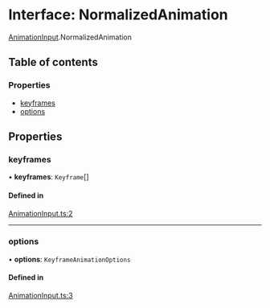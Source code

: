 # Interface: NormalizedAnimation

[AnimationInput](../wiki/AnimationInput).NormalizedAnimation

## Table of contents

### Properties

- [keyframes](../wiki/AnimationInput.NormalizedAnimation#keyframes)
- [options](../wiki/AnimationInput.NormalizedAnimation#options)

## Properties

### keyframes

• **keyframes**: `Keyframe`[]

#### Defined in

[AnimationInput.ts:2](https://github.com/tristanjohnson849/react-controlled-animations/blob/1674950/src/lib/AnimationInput.ts#L2)

___

### options

• **options**: `KeyframeAnimationOptions`

#### Defined in

[AnimationInput.ts:3](https://github.com/tristanjohnson849/react-controlled-animations/blob/1674950/src/lib/AnimationInput.ts#L3)
